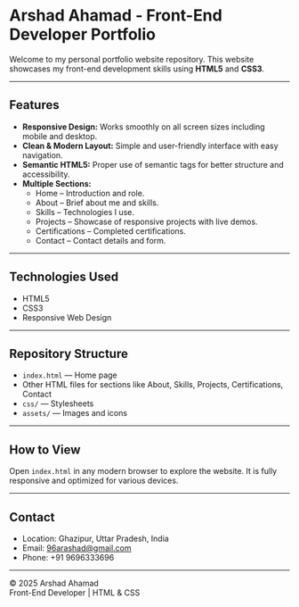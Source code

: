 # Arshad Ahamad - Front-End Developer Portfolio

Welcome to my personal portfolio website repository. This website showcases my front-end development skills using **HTML5** and **CSS3**.

---

## Features

- **Responsive Design:** Works smoothly on all screen sizes including mobile and desktop.
- **Clean & Modern Layout:** Simple and user-friendly interface with easy navigation.
- **Semantic HTML5:** Proper use of semantic tags for better structure and accessibility.
- **Multiple Sections:**
  - Home – Introduction and role.
  - About – Brief about me and skills.
  - Skills – Technologies I use.
  - Projects – Showcase of responsive projects with live demos.
  - Certifications – Completed certifications.
  - Contact – Contact details and form.

---

## Technologies Used

- HTML5
- CSS3
- Responsive Web Design

---

## Repository Structure

- `index.html` — Home page
- Other HTML files for sections like About, Skills, Projects, Certifications, Contact
- `css/` — Stylesheets
- `assets/` — Images and icons

---

## How to View

Open `index.html` in any modern browser to explore the website. It is fully responsive and optimized for various devices.

---

## Contact

- Location: Ghazipur, Uttar Pradesh, India  
- Email: 96arashad@gmail.com  
- Phone: +91 9696333696  

---

© 2025 Arshad Ahamad  
Front-End Developer | HTML & CSS  
